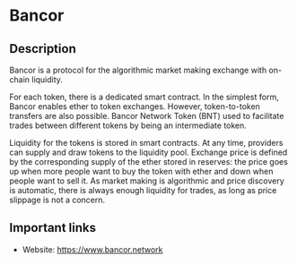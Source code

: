 # Bancor

## Description

Bancor is a protocol for the algorithmic market making exchange with on-chain liquidity.

For each token, there is a dedicated smart contract. In the simplest form, Bancor enables ether to token exchanges. However, token-to-token transfers are also possible. Bancor Network Token (BNT) used to facilitate trades between different tokens by being an intermediate token.

Liquidity for the tokens is stored in smart contracts. At any time, providers can supply and draw tokens to the liquidity pool. Exchange price is defined by the corresponding supply of the ether stored in reserves: the price goes up when more people want to buy the token with ether and down when people want to sell it. As market making is algorithmic and price discovery is automatic, there is always enough liquidity for trades, as long as price slippage is not a concern.

## Important links

* Website: https://www.bancor.network
